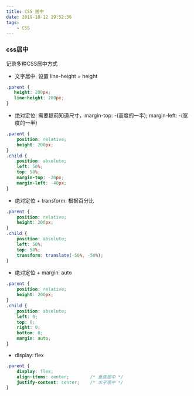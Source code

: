 ```yaml
---
title: CSS 居中
date: 2019-10-12 19:52:56
tags:
    - CSS
---
```


### css居中

记录多种CSS居中方式

<!-- more -->

+ 文字居中, 设置 line-height = height

```css
.parent {
   height: 200px;
   line-height: 200px;
}
```

+ 绝对定位: 需要提前知道尺寸，margin-top: -(高度的一半); margin-left: -(宽度的一半)

```css
.parent {
    position: relative;
    height: 200px;
}
.child {
    position: absolute;
    left: 50%;
    top: 50%;
    margin-top: -20px;
    margin-left: -40px;
}
```

+ 绝对定位 + transform: 根据百分比

```css
.parent {
    position: relative;
    height: 200px;
}
.child {
    position: absolute;
    left: 50%;
    top: 50%;
    transform: translate(-50%, -50%);
}
```

+ 绝对定位 + margin: auto

```css
.parent {
    position: relative;
    height: 200px;
}
.child {
    position: absolute;
    left: 0;
    top: 0;
    right: 0;
    bottom: 0;
    margin: auto;
}
```

+ display: flex
```css
.parent {
    display: flex;
    align-items: center;        /* 垂直居中 */
    justify-content: center;    /* 水平居中 */
}
```